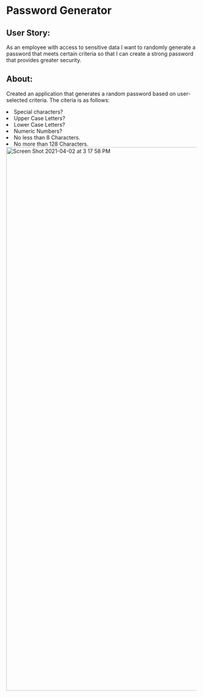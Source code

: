 
<h1>Password Generator</h1>


<h2> User Story:</h2>

As an employee with access to sensitive data
I want to randomly generate a password that meets certain criteria
so that I can create a strong password that provides greater security.

<h2> About:</h2>

Created an application that generates a random password based on user-selected criteria. The citeria is as follows:
  <li>Special characters?</li>
  <li>Upper Case Letters?</li>
  <li>Lower Case Letters?</li>
  <li>Numeric Numbers?</li>
  <li>No less than 8 Characters.</li>
  <li>No more than 128 Characters.</li>



<img width="1440" alt="Screen Shot 2021-04-02 at 3 17 58 PM" src="https://user-images.githubusercontent.com/79387241/113454972-bc7c4300-93c6-11eb-8ccc-cc2fe9be851a.png">

